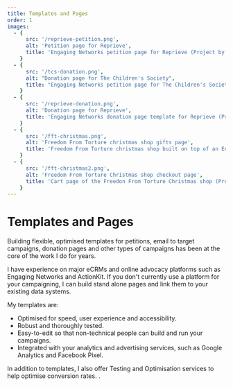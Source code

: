 ```yaml
---
title: Templates and Pages
order: 1
images:
  - {
      src: '/reprieve-petition.png',
      alt: 'Petition page for Reprieve',
      title: 'Engaging Networks petition page for Reprieve (Project by Forward Action)',
    }
  - {
      src: '/tcs-donation.png',
      alt: "Donation page for The Children's Society",
      title: "Engaging Networks petition page for The Children's Society (Project by Forward Action)",
    }
  - {
      src: '/reprieve-donation.png',
      alt: 'Donation page for Reprieve',
      title: 'Engaging Networks donation page template for Reprieve (Project by Forward Action)',
    }
  - {
      src: '/fft-christmas.png',
      alt: 'Freedom From Torture christmas shop gifts page',
      title: 'Freedom From Torture christmas shop built on top of an Engaging Networks donation page as a custom application. (Project by Forward Action)',
    }
  - {
      src: '/fft-christmas2.png',
      alt: 'Freedom From Torture Christmas shop checkout page',
      title: 'Cart page of the Freedon From Torture Christmas shop (Project by Forward Action)',
    }
---
```


# Templates and Pages

Building flexible, optimised templates for petitions, email to target campaigns, donation pages and other types of campaigns has been at the core of the work I do for years.

I have experience on major eCRMs and online advocacy platforms such as Engaging Networks and ActionKit. If you don't currently use a platform for your campaigning, I can build stand alone pages and link them to your existing data systems.

My templates are:

- Optimised for speed, user experience and accessibility.
- Robust and thoroughly tested.
- Easy-to-edit so that non-technical people can build and run your campaigns.
- Integrated with your analytics and advertising services, such as Google Analytics and Facebook Pixel.

In addition to templates, I also offer Testing and Optimisation services to help optimise conversion rates. <service-switcher service="2" text="Read more about my Testing and Optimisation services"></service-switcher>.

<image-gallery :images="images"></image-gallery>
